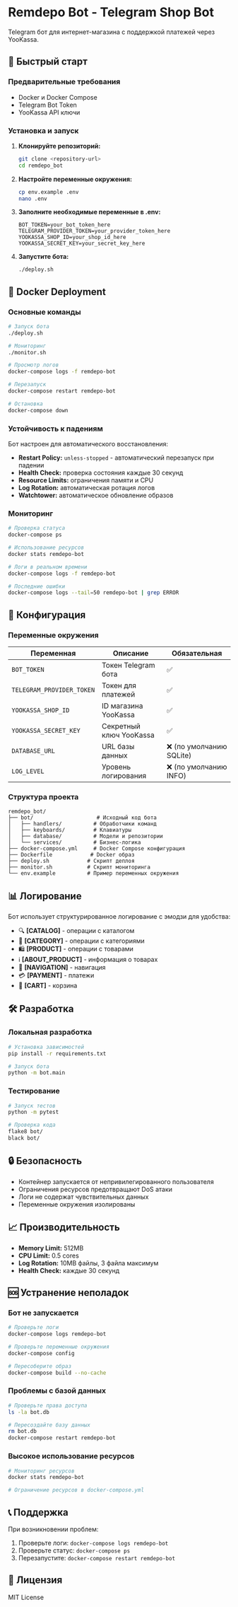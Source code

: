 # Remdepo Bot - Telegram Shop Bot

Telegram бот для интернет-магазина с поддержкой платежей через YooKassa.

## 🚀 Быстрый старт

### Предварительные требования

- Docker и Docker Compose
- Telegram Bot Token
- YooKassa API ключи

### Установка и запуск

1. **Клонируйте репозиторий:**
   ```bash
   git clone <repository-url>
   cd remdepo_bot
   ```

2. **Настройте переменные окружения:**
   ```bash
   cp env.example .env
   nano .env
   ```

3. **Заполните необходимые переменные в .env:**
   ```env
   BOT_TOKEN=your_bot_token_here
   TELEGRAM_PROVIDER_TOKEN=your_provider_token_here
   YOOKASSA_SHOP_ID=your_shop_id_here
   YOOKASSA_SECRET_KEY=your_secret_key_here
   ```

4. **Запустите бота:**
   ```bash
   ./deploy.sh
   ```

## 🐳 Docker Deployment

### Основные команды

```bash
# Запуск бота
./deploy.sh

# Мониторинг
./monitor.sh

# Просмотр логов
docker-compose logs -f remdepo-bot

# Перезапуск
docker-compose restart remdepo-bot

# Остановка
docker-compose down
```

### Устойчивость к падениям

Бот настроен для автоматического восстановления:

- **Restart Policy:** `unless-stopped` - автоматический перезапуск при падении
- **Health Check:** проверка состояния каждые 30 секунд
- **Resource Limits:** ограничения памяти и CPU
- **Log Rotation:** автоматическая ротация логов
- **Watchtower:** автоматическое обновление образов

### Мониторинг

```bash
# Проверка статуса
docker-compose ps

# Использование ресурсов
docker stats remdepo-bot

# Логи в реальном времени
docker-compose logs -f remdepo-bot

# Последние ошибки
docker-compose logs --tail=50 remdepo-bot | grep ERROR
```

## 🔧 Конфигурация

### Переменные окружения

| Переменная | Описание | Обязательная |
|------------|----------|--------------|
| `BOT_TOKEN` | Токен Telegram бота | ✅ |
| `TELEGRAM_PROVIDER_TOKEN` | Токен для платежей | ✅ |
| `YOOKASSA_SHOP_ID` | ID магазина YooKassa | ✅ |
| `YOOKASSA_SECRET_KEY` | Секретный ключ YooKassa | ✅ |
| `DATABASE_URL` | URL базы данных | ❌ (по умолчанию SQLite) |
| `LOG_LEVEL` | Уровень логирования | ❌ (по умолчанию INFO) |

### Структура проекта

```
remdepo_bot/
├── bot/                    # Исходный код бота
│   ├── handlers/          # Обработчики команд
│   ├── keyboards/         # Клавиатуры
│   ├── database/          # Модели и репозитории
│   └── services/          # Бизнес-логика
├── docker-compose.yml     # Docker Compose конфигурация
├── Dockerfile            # Docker образ
├── deploy.sh            # Скрипт деплоя
├── monitor.sh           # Скрипт мониторинга
└── env.example          # Пример переменных окружения
```

## 📊 Логирование

Бот использует структурированное логирование с эмодзи для удобства:

- 🔍 **[CATALOG]** - операции с каталогом
- 📂 **[CATEGORY]** - операции с категориями
- 🛍️ **[PRODUCT]** - операции с товарами
- ℹ️ **[ABOUT_PRODUCT]** - информация о товарах
- 🔄 **[NAVIGATION]** - навигация
- 💳 **[PAYMENT]** - платежи
- 🧺 **[CART]** - корзина

## 🛠️ Разработка

### Локальная разработка

```bash
# Установка зависимостей
pip install -r requirements.txt

# Запуск бота
python -m bot.main
```

### Тестирование

```bash
# Запуск тестов
python -m pytest

# Проверка кода
flake8 bot/
black bot/
```

## 🔒 Безопасность

- Контейнер запускается от непривилегированного пользователя
- Ограничения ресурсов предотвращают DoS атаки
- Логи не содержат чувствительных данных
- Переменные окружения изолированы

## 📈 Производительность

- **Memory Limit:** 512MB
- **CPU Limit:** 0.5 cores
- **Log Rotation:** 10MB файлы, 3 файла максимум
- **Health Check:** каждые 30 секунд

## 🆘 Устранение неполадок

### Бот не запускается

```bash
# Проверьте логи
docker-compose logs remdepo-bot

# Проверьте переменные окружения
docker-compose config

# Пересоберите образ
docker-compose build --no-cache
```

### Проблемы с базой данных

```bash
# Проверьте права доступа
ls -la bot.db

# Пересоздайте базу данных
rm bot.db
docker-compose restart remdepo-bot
```

### Высокое использование ресурсов

```bash
# Мониторинг ресурсов
docker stats remdepo-bot

# Ограничение ресурсов в docker-compose.yml
```

## 📞 Поддержка

При возникновении проблем:

1. Проверьте логи: `docker-compose logs remdepo-bot`
2. Проверьте статус: `docker-compose ps`
3. Перезапустите: `docker-compose restart remdepo-bot`

## 📄 Лицензия

MIT License
